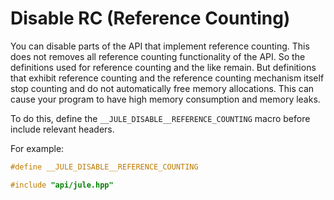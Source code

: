 # Disable RC (Reference Counting)

You can disable parts of the API that implement reference counting. This does not removes all reference counting functionality of the API. So the definitions used for reference counting and the like remain. But definitions that exhibit reference counting and the reference counting mechanism itself stop counting and do not automatically free memory allocations. This can cause your program to have high memory consumption and memory leaks.

To do this, define the `__JULE_DISABLE__REFERENCE_COUNTING` macro before include relevant headers.

For example:
```cpp
#define __JULE_DISABLE__REFERENCE_COUNTING

#include "api/jule.hpp"
```

